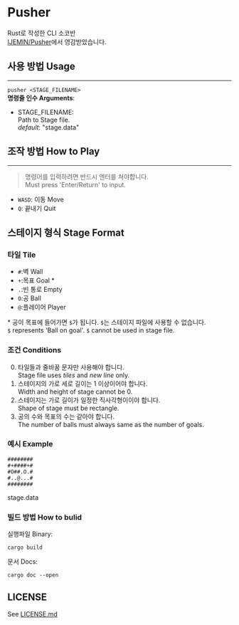# Pusher
Rust로 작성한 CLI 소코반\
[IJEMIN/Pusher](https://github.com/IJEMIN/Pusher)에서 영감받았습니다.
## 사용 방법 Usage
---
`pusher <STAGE_FILENAME>` \
**명령줄 인수 Arguments**:
* STAGE_FILENAME: \
Path to Stage file. \
*default*: "stage.data"
## 조작 방법 How to Play
---
>명령어를 입력하려면 반드시 엔터를 쳐야합니다.\
>Must press 'Enter/Return' to input.
* `WASD`: 이동 Move
* `Q`: 끝내기 Quit
## 스테이지 형식 Stage Format
### 타일 Tile
 * `#`:벽  Wall
 * `+`:목표 Goal \*
 * `.`:빈 통로 Empty
 * `O`:공 Ball
 * `@`:플레이어 Player
 
 \* 공이 목표에 들어가면 `$`가 됩니다.
 `$`는 스테이지 파일에 사용할 수 없습니다.\
  `$` represents 'Ball on goal'. `$` cannot be used in stage file.
### 조건 Conditions
0. 타일들과 줄바꿈 문자만 사용해야 합니다.\
Stage file uses *tiles* and *new line* only. 
1. 스테이지의 가로 세로 길이는 1 이상이어야 합니다.\
Width and height of stage cannot be 0.
2. 스테이지는 가로 길이가 일정한 직사각형이이야 합니다.\
Shape of stage must be rectangle.
3. 공의 수와 목표의 수는 같아야 합니다.\
The number of balls must always same as the number of goals.
### 예시 Example
```
########
#+####+#
#O##.O.#
#..@...#
########
```
stage.data
### 빌드 방법 How to bulid
실행파일 Binary:
```
cargo build
```
문서 Docs:
```
cargo doc --open
``` 
## LICENSE
See [LICENSE.md](https://github.com/km19809/Pusher/blob/master/LICENSE.md)